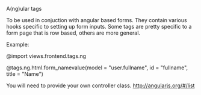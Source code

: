 A(ng)ular tags

To be used in conjuction with angular based forms. They contain various hooks specific to setting up form inputs.
Some tags are pretty specific to a form page that is row based, others are more general.

Example:

@import views.frontend.tags.ng

<html>
<body ng-controller="controller">
<form name="form">
@tags.ng.html.form_namevalue(model = "user.fullname", id = "fullname", title = "Name")
</form>
</body>
</html>

You will need to provide your own controller class.
http://angularjs.org/#/list
